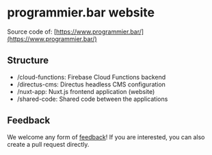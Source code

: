 # programmier.bar website

Source code of: [https://www.programmier.bar/](https://www.programmier.bar/)

## Structure

- /cloud-functions: Firebase Cloud Functions backend
- /directus-cms: Directus headless CMS configuration
- /nuxt-app: Nuxt.js frontend application (website)
- /shared-code: Shared code between the applications

## Feedback

We welcome any form of [feedback](https://www.programmier.bar/kontakt)! If you are interested, you can also create a pull request directly.
